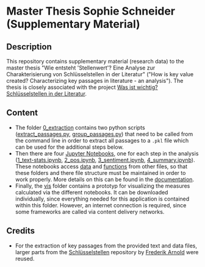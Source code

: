 # Master Thesis Sophie Schneider (Supplementary Material) 

## Description

This repository contains supplementary material (research data) to the master thesis "Wie entsteht 'Stellenwert'? Eine Analyse zur Charakterisierung von Schlüsselstellen in der Literatur" ("How is key value created? Characterizing key passages in literature - an analysis"). The thesis is closely associated with the project [Was ist wichtig? Schlüsselstellen in der Literatur](https://www.projekte.hu-berlin.de/de/schluesselstellen). 

## Content

* The folder [0_extraction](0_extraction) contains two python scripts ([extract_passages.py](0_extraction/extract_passages.py), [group_passages.py](0_extraction/group_passages.py)) that need to be called from the command line in order to extract all passages to a <code>.pkl</code> file which can be used for the additional steps below.
* Then there are four [Jupyter Notebooks](https://jupyter.org/), one for each step in the analysis ([1_text-stats.ipynb](1_text-stats.ipynb), [2_pos.ipynb](2_pos.ipynb), [3_sentiment.ipynb](3_sentiment.ipynb), [4_summary.ipynb](4_summary.ipynb)). These notebooks access [data](data) and [functions](functions) from other files, so that these folders and there file structure must be maintained in order to work properly. More details on this can be found in the [documentation](documentation.md).
* Finally, the [vis](vis) folder contains a prototyp for visualizing the measures calculated via the different notebooks. It can be downloaded individually, since everything needed for this application is contained within this folder. However, an internet connection is required, since some frameworks are called via content delivery networks.

## Credits 
* For the extraction of key passages from the provided text and data files, larger parts from the [Schlüsselstellen](https://scm.cms.hu-berlin.de/schluesselstellen) repository by [Frederik Arnold](https://scm.cms.hu-berlin.de/arnolfre) were reused.